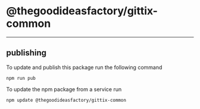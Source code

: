 # @thegoodideasfactory/gittix-common
---

## publishing

To update and publish this package run the following command

```
npm run pub
```

To update the npm package from a service run

```
npm update @thegoodideasfactory/gittix-common
```